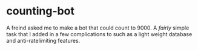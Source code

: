 # counting-bot

A freind asked me to make a bot that could count to 9000. A *fairly* simple task that I added in a few complications to such as a light weight database and anti-ratelimiting features.
